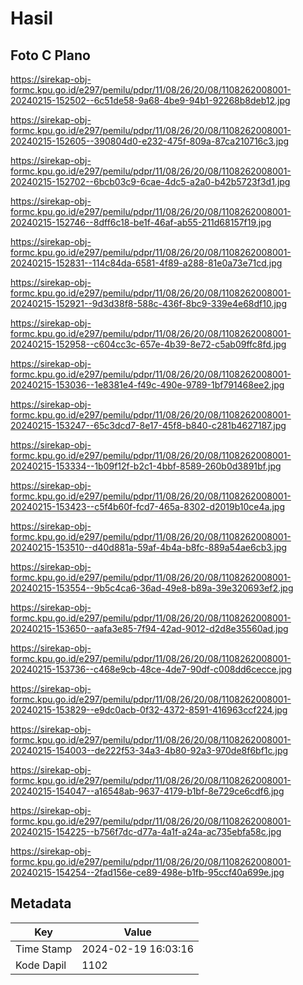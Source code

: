 # Hasil

## Foto C Plano

https://sirekap-obj-formc.kpu.go.id/e297/pemilu/pdpr/11/08/26/20/08/1108262008001-20240215-152502--6c51de58-9a68-4be9-94b1-92268b8deb12.jpg

https://sirekap-obj-formc.kpu.go.id/e297/pemilu/pdpr/11/08/26/20/08/1108262008001-20240215-152605--390804d0-e232-475f-809a-87ca210716c3.jpg

https://sirekap-obj-formc.kpu.go.id/e297/pemilu/pdpr/11/08/26/20/08/1108262008001-20240215-152702--6bcb03c9-6cae-4dc5-a2a0-b42b5723f3d1.jpg

https://sirekap-obj-formc.kpu.go.id/e297/pemilu/pdpr/11/08/26/20/08/1108262008001-20240215-152746--8dff6c18-be1f-46af-ab55-211d68157f19.jpg

https://sirekap-obj-formc.kpu.go.id/e297/pemilu/pdpr/11/08/26/20/08/1108262008001-20240215-152831--114c84da-6581-4f89-a288-81e0a73e71cd.jpg

https://sirekap-obj-formc.kpu.go.id/e297/pemilu/pdpr/11/08/26/20/08/1108262008001-20240215-152921--9d3d38f8-588c-436f-8bc9-339e4e68df10.jpg

https://sirekap-obj-formc.kpu.go.id/e297/pemilu/pdpr/11/08/26/20/08/1108262008001-20240215-152958--c604cc3c-657e-4b39-8e72-c5ab09ffc8fd.jpg

https://sirekap-obj-formc.kpu.go.id/e297/pemilu/pdpr/11/08/26/20/08/1108262008001-20240215-153036--1e8381e4-f49c-490e-9789-1bf791468ee2.jpg

https://sirekap-obj-formc.kpu.go.id/e297/pemilu/pdpr/11/08/26/20/08/1108262008001-20240215-153247--65c3dcd7-8e17-45f8-b840-c281b4627187.jpg

https://sirekap-obj-formc.kpu.go.id/e297/pemilu/pdpr/11/08/26/20/08/1108262008001-20240215-153334--1b09f12f-b2c1-4bbf-8589-260b0d3891bf.jpg

https://sirekap-obj-formc.kpu.go.id/e297/pemilu/pdpr/11/08/26/20/08/1108262008001-20240215-153423--c5f4b60f-fcd7-465a-8302-d2019b10ce4a.jpg

https://sirekap-obj-formc.kpu.go.id/e297/pemilu/pdpr/11/08/26/20/08/1108262008001-20240215-153510--d40d881a-59af-4b4a-b8fc-889a54ae6cb3.jpg

https://sirekap-obj-formc.kpu.go.id/e297/pemilu/pdpr/11/08/26/20/08/1108262008001-20240215-153554--9b5c4ca6-36ad-49e8-b89a-39e320693ef2.jpg

https://sirekap-obj-formc.kpu.go.id/e297/pemilu/pdpr/11/08/26/20/08/1108262008001-20240215-153650--aafa3e85-7f94-42ad-9012-d2d8e35560ad.jpg

https://sirekap-obj-formc.kpu.go.id/e297/pemilu/pdpr/11/08/26/20/08/1108262008001-20240215-153736--c468e9cb-48ce-4de7-90df-c008dd6cecce.jpg

https://sirekap-obj-formc.kpu.go.id/e297/pemilu/pdpr/11/08/26/20/08/1108262008001-20240215-153829--e9dc0acb-0f32-4372-8591-416963ccf224.jpg

https://sirekap-obj-formc.kpu.go.id/e297/pemilu/pdpr/11/08/26/20/08/1108262008001-20240215-154003--de222f53-34a3-4b80-92a3-970de8f6bf1c.jpg

https://sirekap-obj-formc.kpu.go.id/e297/pemilu/pdpr/11/08/26/20/08/1108262008001-20240215-154047--a16548ab-9637-4179-b1bf-8e729ce6cdf6.jpg

https://sirekap-obj-formc.kpu.go.id/e297/pemilu/pdpr/11/08/26/20/08/1108262008001-20240215-154225--b756f7dc-d77a-4a1f-a24a-ac735ebfa58c.jpg

https://sirekap-obj-formc.kpu.go.id/e297/pemilu/pdpr/11/08/26/20/08/1108262008001-20240215-154254--2fad156e-ce89-498e-b1fb-95ccf40a699e.jpg


## Metadata

| Key        | Value               |
| ---------- | ------------------- |
| Time Stamp | 2024-02-19 16:03:16 |
| Kode Dapil | 1102                |



